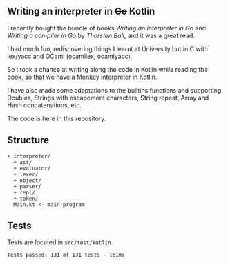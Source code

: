 ## Writing an interpreter in <strike>Go</strike> Kotlin

I recently bought the bundle of books *Writing an interpreter in Go* and *Writing a compiler in Go* by *Thorsten Ball*, and it was a great read.

I had much fun, rediscovering things I learnt at University but in C with lex/yacc and OCaml (ocamllex, ocamlyacc).

So I took a chance at writing along the code in Kotlin while reading the book, so that we have a Monkey interpreter in Kotlin.

I have also made some adaptations to the builtins functions and supporting Doubles, Strings with escapement characters, String repeat, Array and Hash concatenations, etc.

The code is here in this repository.

## Structure

```
+ interpreter/
  + ast/ 
  + evaluator/
  + lexer/
  + object/
  + parser/
  + repl/
  + token/
  Main.kt <- main program
```

## Tests

Tests are located in `src/test/kotlin`.

```
Tests passed: 131 of 131 tests - 161ms
```
